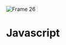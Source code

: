 ![Frame 26](https://github.com/manningstinson/codereference/assets/104523090/2d783980-5a50-44b9-9674-c57a1f85164e)

# Javascript
